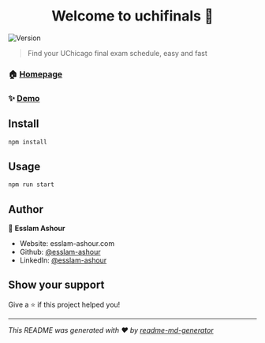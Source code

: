 <h1 align="center">Welcome to uchifinals 👋</h1>
<p>
  <img alt="Version" src="https://img.shields.io/badge/version-1.0.0-blue.svg?cacheSeconds=2592000" />
</p>

> Find your UChicago final exam schedule, easy and fast

### 🏠 [Homepage](https://uchifinals.vercel.app)

### ✨ [Demo](https://uchifinals.vercel.app)

## Install

```sh
npm install
```

## Usage

```sh
npm run start
```

## Author

👤 **Esslam Ashour**

* Website: esslam-ashour.com
* Github: [@esslam-ashour](https://github.com/esslam-ashour)
* LinkedIn: [@esslam-ashour](https://linkedin.com/in/esslam-ashour)

## Show your support

Give a ⭐️ if this project helped you!

***
_This README was generated with ❤️ by [readme-md-generator](https://github.com/kefranabg/readme-md-generator)_